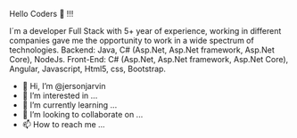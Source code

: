 Hello Coders 🚀 !!!

I´m a developer Full Stack with 5+ year of experience, working in different companies gave me the opportunity to work in a wide spectrum of technologies.
Backend: Java, C# (Asp.Net, Asp.Net framework, Asp.Net Core), NodeJs. Front-End: C# (Asp.Net, Asp.Net framework, Asp.Net Core), Angular, Javascript, Html5, css, Bootstrap.


- 👋 Hi, I’m @jersonjarvin
- 👀 I’m interested in ...
- 🌱 I’m currently learning ...
- 💞️ I’m looking to collaborate on ...
- 📫 How to reach me ...

<!---
jersonjarvin/jersonjarvin is a ✨ special ✨ repository because its `README.md` (this file) appears on your GitHub profile.
You can click the Preview link to take a look at your changes.
--->
